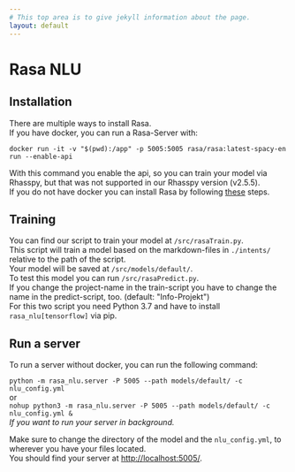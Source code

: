 ```yaml
---
# This top area is to give jekyll information about the page.
layout: default
---
```

# Rasa NLU
## Installation
There are multiple ways to install Rasa.  
If you have docker, you can run a Rasa-Server with:  
  
`docker run -it -v "$(pwd):/app" -p 5005:5005 rasa/rasa:latest-spacy-en run --enable-api`  
  
With this command you enable the api, so you can train your model via Rhasspy, but that was not supported in our Rhasspy version (v2.5.5).  
If you do not have docker you can install Rasa by following [these](https://rasa.com/docs/rasa/installation/) steps.  

## Training

You can find our script to train your model at `/src/rasaTrain.py`.  
This script will train a model based on the markdown-files in `./intents/` relative to the path of the script.  
Your model will be saved at `/src/models/default/`.  
To test this model you can run `/src/rasaPredict.py`.  
If you change the project-name in the train-script you have to change the name in the predict-script, too. (default: "Info-Projekt")  
For this two script you need Python 3.7 and have to install `rasa_nlu[tensorflow]` via pip.  

## Run a server

To run a server without docker, you can run the following command:
 
``python -m rasa_nlu.server -P 5005 --path models/default/ -c nlu_config.yml``  
or  
``nohup python3 -m rasa_nlu.server -P 5005 --path models/default/ -c nlu_config.yml &``  
*If you want to run your server in background.*

Make sure to change the directory of the model and the `nlu_config.yml`, to wherever you have your files located.  
You should find your server at [http://localhost:5005/](http://localhost:5005/).
